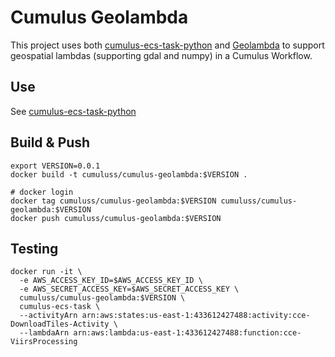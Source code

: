 # Cumulus Geolambda

This project uses both [cumulus-ecs-task-python](https://github.com/cumulus-nasa/cumulus-ecs-task-python) and [Geolambda](https://github.com/developmentseed/geolambda) to support geospatial lambdas (supporting gdal and numpy) in a Cumulus Workflow.

## Use

See [cumulus-ecs-task-python](https://github.com/cumulus-nasa/cumulus-ecs-task-python)

## Build & Push

```
export VERSION=0.0.1
docker build -t cumuluss/cumulus-geolambda:$VERSION .

# docker login
docker tag cumuluss/cumulus-geolambda:$VERSION cumuluss/cumulus-geolambda:$VERSION
docker push cumuluss/cumulus-geolambda:$VERSION
```

## Testing

```
docker run -it \
  -e AWS_ACCESS_KEY_ID=$AWS_ACCESS_KEY_ID \
  -e AWS_SECRET_ACCESS_KEY=$AWS_SECRET_ACCESS_KEY \
  cumuluss/cumulus-geolambda:$VERSION \
  cumulus-ecs-task \
  --activityArn arn:aws:states:us-east-1:433612427488:activity:cce-DownloadTiles-Activity \
  --lambdaArn arn:aws:lambda:us-east-1:433612427488:function:cce-ViirsProcessing
```
